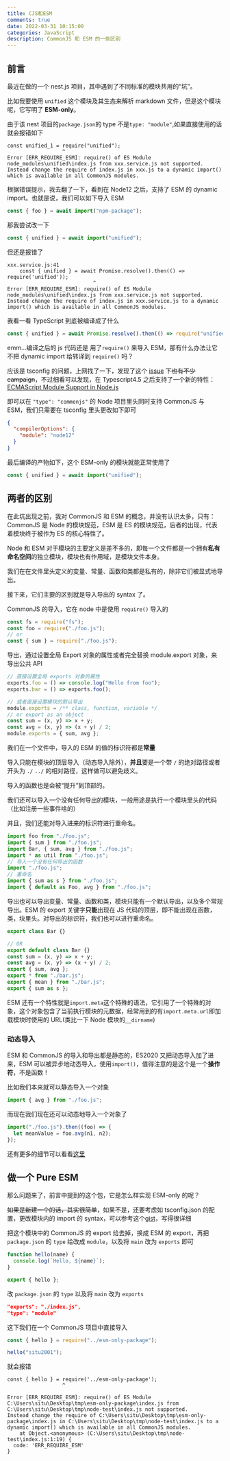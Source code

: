```yaml
---
title: CJS和ESM
comments: true
date: 2022-03-31 10:15:00
categories: JavaScript
description: CommonJS 和 ESM 的一些区别
---
```


## 前言

最近在做的一个 nest.js 项目，其中遇到了不同标准的模块共用的“坑”。

比如我要使用 `unified` 这个模块及其生态来解析 markdown 文件，但是这个模块呢，它写明了 **ESM-only**。

由于该 nest 项目的`package.json`的 type 不是`type: "module"`,如果直接使用的话就会报错如下

```shell
const unified_1 = require("unified");
                  ^
Error [ERR_REQUIRE_ESM]: require() of ES Module node_modules\unified\index.js from xxx.service.js not supported.
Instead change the require of index.js in xxx.js to a dynamic import() which is available in all CommonJS modules.
```

根据错误提示，我去翻了一下，看到在 Node12 之后，支持了 ESM 的 dynamic import。也就是说，我们可以如下导入 ESM

```typescript
const { foo } = await import("npm-package");
```

那我尝试改一下

```typescript
const { unified } = await import("unified");
```

但还是报错了

```shell
xxx.service.js:41
    const { unified } = await Promise.resolve().then(() => require('unified'));
                            ^
Error [ERR_REQUIRE_ESM]: require() of ES Module node_modules\unified\index.js from xxx.service.js not supported.
Instead change the require of index.js in xxx.service.js to a dynamic import() which is available in all CommonJS modules.
```

我看一看 TypeScript 到底被编译成了什么

```javascript
const { unified } = await Promise.resolve().then(() => require("unified"));
```

emm...编译之后的 js 代码还是 用了`require()` 来导入 ESM，那有什么办法让它不把 dynamic import 给转译到 `require()` 吗？

应该是 tsconfig 的问题，上网找了一下，发现了这个 [issue](https://github.com/microsoft/TypeScript/issues/43329) 下~~也有不少 campaign~~，不过细看可以发现，在 Typescript4.5 之后支持了一个新的特性：[ECMAScript Module Support in Node.js](https://devblogs.microsoft.com/typescript/announcing-typescript-4-5-beta/)

即可以在 `"type": "commonjs"` 的 Node 项目里头同时支持 CommonJS 与 ESM，我们只需要在 tsconfig 里头更改如下即可

```json
{
  "compilerOptions": {
    "module": "node12"
  }
}
```

最后编译的产物如下，这个 ESM-only 的模块就能正常使用了

```javascript
const { unified } = await import("unified");
```

## 两者的区别

在此坑出现之前，我对 CommonJS 和 ESM 的概念，并没有认识太多，只有：CommonJS 是 Node 的模块规范，ESM 是 ES 的模块规范，后者的出现，代表着模块终于被作为 ES 的核心特性了。

Node 和 ESM 对于模块的主要定义是差不多的，即每一个文件都是一个拥有**私有命名空间**的独立模块，模块也有作用域，是模块文件本身。

我们在在文件里头定义的变量、常量、函数和类都是私有的，除非它们被显式地导出。

接下来，它们主要的区别就是导入导出的 syntax 了。

CommonJS 的导入，它在 node 中是使用 `require()` 导入的

```javascript
const fs = require("fs");
const foo = require("./foo.js");
// or
const { sum } = require("./foo.js");
```

导出，通过设置全局 Export 对象的属性或者完全替换 module.export 对象，来导出公共 API

```javascript
// 直接设置全局 exports 对象的属性
exports.foo = () => console.log("Hello from foo");
exports.bar = () => exports.foo();

// 或者直接设置模块的默认导出
module.exports = /** class, function, variable */
// or export as an object
const sum = (x, y) => x + y;
const avg = (x, y) => (x + y) / 2;
module.exports = { sum, avg };
```

我们在一个文件中，导入的 ESM 的值的标识符都是**常量**

导入只能在模块的顶层导入（动态导入除外），**并且**要是一个带 `/` 的绝对路径或者开头为 `./` `../` 的相对路径，这样做可以避免歧义。

导入的函数也是会被“提升”到顶部的。

我们还可以导入一个没有任何导出的模块，一般用途是执行一个模块里头的代码（比如注册一些事件啥的）

并且，我们还能对导入进来的标识符进行重命名。

```javascript
import foo from "./foo.js";
import { sum } from "./foo.js";
import Bar, { sum, avg } from "./foo.js";
import * as util from "./foo.js";
// 导入一个没有任何导出的函数
import "./foo.js";
// 重命名
import { sum as s } from "./foo.js";
import { default as Foo, avg } from "./foo.js";
```

导出也可以导出变量、常量、函数和类，模块只能有一个默认导出，以及多个常规导出。ESM 的 export 关键字**只能**出现在 JS 代码的顶层，即不能出现在函数，类，块里头。对导出的标识符，我们也可以进行重命名。

```javascript
export class Bar {}

// OR
export default class Bar {}
const sum = (x, y) => x + y;
const avg = (x, y) => (x + y) / 2;
export { sum, avg };
export * from "./bar.js";
export { mean } from "./bar.js";
export { sum as s };
```

ESM 还有一个特性就是`import.meta`这个特殊的语法，它引用了一个特殊的对象，这个对象包含了当前执行模块的元数据，经常用到的有`import.meta.url`即加载模块时使用的 URL(类比一下 Node 模块的`__dirname`)

### 动态导入

ESM 和 CommonJS 的导入和导出都是静态的，ES2020 又把动态导入加了进来，ESM 可以被异步地动态导入，使用`import()`，值得注意的是这个是一个**操作符**，不是函数！

比如我们本来就可以静态导入一个对象

```javascript
import { avg } from "./foo.js";
```

而现在我们现在还可以动态地导入一个对象了

```javascript
import("./foo.js").then((foo) => {
  let meanValue = foo.avg(n1, n2);
});
```

还有更多的细节可以看看[这里](https://nodejs.org/api/esm.html#esm_differences_between_es_modules_and_commonjs)

## 做一个 Pure ESM

那么问题来了，前言中提到的这个包，它是怎么样实现 ESM-only 的呢？

~~如果是新建一个的话，其实很简单~~，如果不是，还要考虑如 tsconfig.json 的配置，更改模块内的 import 的 syntax，可以参考这个[gist](https://gist.github.com/sindresorhus/a39789f98801d908bbc7ff3ecc99d99c)，写得很详细

把这个模块中的 CommonJS 的 export 给去掉，换成 ESM 的 export，再把 `package.json` 的 `type` 给改成 `module`，以及将 `main` 改为 `exports` 即可

```javascript
function hello(name) {
  console.log(`Hello, ${name}`);
}

export { hello };
```

改 `package.json` 的 `type` 以及将 `main` 改为 `exports`

```json
"exports": "./index.js",
"type": "module"
```

这下我们在一个 CommonJS 项目中直接导入

```javascript
const { hello } = require("../esm-only-package");

hello("situ2001");
```

就会报错

```shell
const { hello } = require('../esm-only-package');
                  ^

Error [ERR_REQUIRE_ESM]: require() of ES Module C:\Users\situ\Desktop\tmp\esm-only-package\index.js from C:\Users\situ\Desktop\tmp\node-test\index.js not supported.
Instead change the require of C:\Users\situ\Desktop\tmp\esm-only-package\index.js in C:\Users\situ\Desktop\tmp\node-test\index.js to a dynamic import() which is available in all CommonJS modules.
    at Object.<anonymous> (C:\Users\situ\Desktop\tmp\node-test\index.js:1:19) {
  code: 'ERR_REQUIRE_ESM'
}
```
